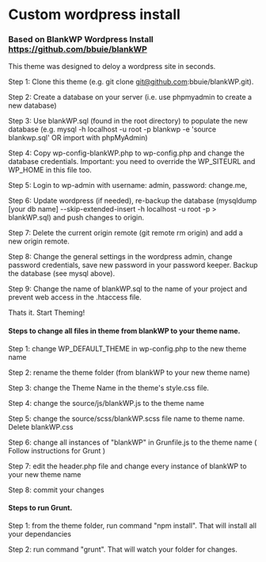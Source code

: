 # Custom wordpress install

### Based on BlankWP Wordpress Install https://github.com/bbuie/blankWP

This theme was designed to deloy a wordpress site in seconds.

Step 1: Clone this theme (e.g. git clone git@github.com:bbuie/blankWP.git).

Step 2: Create a database on your server (i.e. use phpmyadmin to create a new database)

Step 3: Use blankWP.sql (found in the root directory) to populate the new database (e.g. mysql -h localhost -u root -p blankwp -e 'source blankwp.sql' OR import with phpMyAdmin)

Step 4: Copy wp-config-blankWP.php to wp-config.php and change the database credentials. Important: you need to override the WP_SITEURL and WP_HOME in this file too.  

Step 5: Login to wp-admin with username: admin, password: change.me,

Step 6: Update wordpress (if needed), re-backup the database (mysqldump [your db name] --skip-extended-insert -h localhost -u root -p  > blankWP.sql) and push changes to origin.

Step 7: Delete the current origin remote (git remote rm origin) and add a new origin remote.

Step 8: Change the general settings in the wordpress admin, change password credentials, save new password in your password keeper. Backup the database (see mysql above).

Step 9: Change the name of blankWP.sql to the name of your project and prevent web access in the .htaccess file.

Thats it. Start Theming!


#### Steps to change all files in theme from blankWP to your theme name. 

Step 1: change WP_DEFAULT_THEME in wp-config.php to the new theme name

Step 2: rename the theme folder (from blankWP to your new theme name)

Step 3: change the Theme Name in the theme's style.css file. 

Step 4: change the source/js/blankWP.js to the theme name

Step 5: change the source/scss/blankWP.scss file name to theme name. Delete blankWP.css

Step 6: change all instances of "blankWP" in Grunfile.js to the theme name ( Follow instructions for Grunt )

Step 7: edit the header.php file and change every instance of blankWP to your new theme name

Step 8: commit your changes


#### Steps to run Grunt. 

Step 1: from the theme folder, run command "npm install". That will install all your dependancies

Step 2: run command "grunt". That will watch your folder for changes.